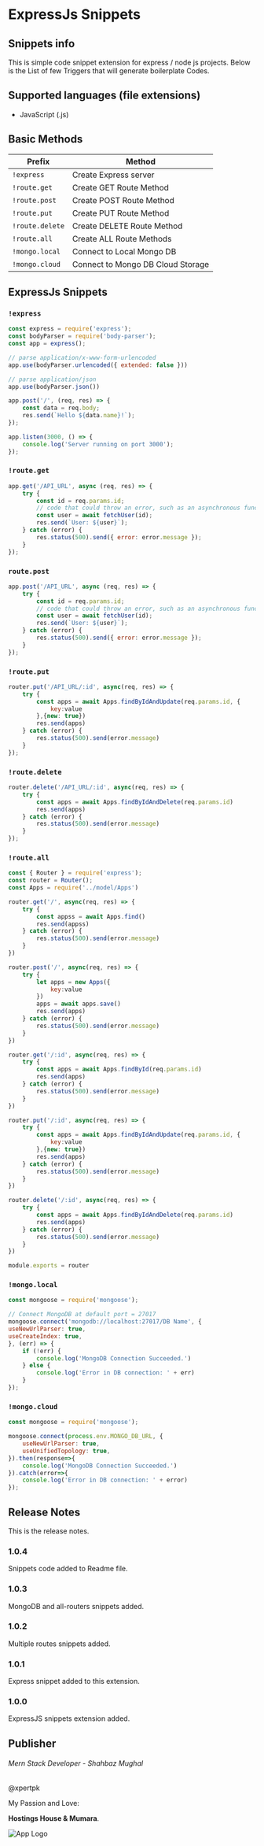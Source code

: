 # ExpressJs Snippets

## Snippets info
This is simple code snippet extension for express / node js projects. 
Below is the List of few Triggers that will generate boilerplate Codes.

## Supported languages (file extensions)

- JavaScript (.js)

## Basic Methods
<!-- Tables -->
| Prefix          | Method                            |
| --------------- | --------------------------------- |
| `!express`      | Create Express server             |
| `!route.get` 	  | Create GET Route Method           |
| `!route.post`   | Create POST Route Method          |
| `!route.put`    | Create PUT Route Method           |
| `!route.delete` | Create DELETE Route Method        | 
| `!route.all`    | Create ALL Route Methods          |
| `!mongo.local`  | Connect to Local Mongo DB         |
| `!mongo.cloud`  | Connect to Mongo DB Cloud Storage |


## ExpressJs Snippets

### `!express`

```javascript
const express = require('express');
const bodyParser = require('body-parser');
const app = express();

// parse application/x-www-form-urlencoded
app.use(bodyParser.urlencoded({ extended: false }))

// parse application/json
app.use(bodyParser.json())

app.post('/', (req, res) => {
    const data = req.body;
    res.send(`Hello ${data.name}!`);
});

app.listen(3000, () => {
    console.log('Server running on port 3000');
});
```

### `!route.get`

```javascript
app.get('/API_URL', async (req, res) => {
    try {
        const id = req.params.id;
        // code that could throw an error, such as an asynchronous function
        const user = await fetchUser(id);
        res.send(`User: ${user}`);
    } catch (error) {
        res.status(500).send({ error: error.message });
    }
});
```

### `route.post`

```javascript
app.post('/API_URL', async (req, res) => {
    try {
        const id = req.params.id;
        // code that could throw an error, such as an asynchronous function
        const user = await fetchUser(id);
        res.send(`User: ${user}`);
    } catch (error) {
        res.status(500).send({ error: error.message });
    }
});
```

### `!route.put`

```javascript
router.put('/API_URL/:id', async(req, res) => {
    try {
        const apps = await Apps.findByIdAndUpdate(req.params.id, {
            key:value
        },{new: true})
        res.send(apps)
    } catch (error) {
        res.status(500).send(error.message)
    }
});
```

### `!route.delete`

```javascript
router.delete('/API_URL/:id', async(req, res) => {
    try {
        const apps = await Apps.findByIdAndDelete(req.params.id)
        res.send(apps)
    } catch (error) {
        res.status(500).send(error.message)
    }
});
```

### `!route.all`

```javascript
const { Router } = require('express');
const router = Router();
const Apps = require('../model/Apps')

router.get('/', async(req, res) => {
    try {
        const appss = await Apps.find()
        res.send(appss)
    } catch (error) {
        res.status(500).send(error.message)
    }
})

router.post('/', async(req, res) => {
    try {
        let apps = new Apps({
            key:value
        })
        apps = await apps.save()
        res.send(apps)
    } catch (error) {
        res.status(500).send(error.message)
    }
})

router.get('/:id', async(req, res) => {
    try {
        const apps = await Apps.findById(req.params.id)
        res.send(apps)
    } catch (error) {
        res.status(500).send(error.message)
    }
})

router.put('/:id', async(req, res) => {
    try {
        const apps = await Apps.findByIdAndUpdate(req.params.id, {
            key:value
        },{new: true})
        res.send(apps)
    } catch (error) {
        res.status(500).send(error.message)
    }
})

router.delete('/:id', async(req, res) => {
    try {
        const apps = await Apps.findByIdAndDelete(req.params.id)
        res.send(apps)
    } catch (error) {
        res.status(500).send(error.message)
    }
})

module.exports = router
```

### `!mongo.local`

```javascript
const mongoose = require('mongoose');

// Connect MongoDB at default port = 27017
mongoose.connect('mongodb://localhost:27017/DB Name', {
useNewUrlParser: true,
useCreateIndex: true,
}, (err) => {
    if (!err) {
        console.log('MongoDB Connection Succeeded.')
    } else {
        console.log('Error in DB connection: ' + err)
    }
});
```

### `!mongo.cloud`

```javascript
const mongoose = require('mongoose');

mongoose.connect(process.env.MONGO_DB_URL, {
    useNewUrlParser: true,
    useUnifiedTopology: true,
}).then(response=>{
    console.log('MongoDB Connection Succeeded.')
}).catch(error=>{
    console.log('Error in DB connection: ' + error)
});
```

## Release Notes

This is the release notes.

### 1.0.4

Snippets code added to Readme file.

### 1.0.3

MongoDB and all-routers snippets added.

### 1.0.2

Multiple routes snippets added.

### 1.0.1

Express snippet added to this extension.

### 1.0.0

ExpressJS snippets extension added.

## Publisher

###### Mern Stack Developer - Shahbaz Mughal
@xpertpk

My Passion and Love:

**Hostings House & Mumara**.

![App Logo](https://hmco.pk/icon.png)